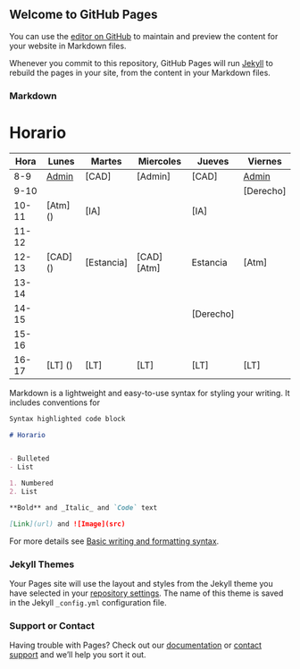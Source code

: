 ## Welcome to GitHub Pages

You can use the [editor on GitHub](https://github.com/NoeJA/NoeJA.github.io/edit/main/index.md) to maintain and preview the content for your website in Markdown files.

Whenever you commit to this repository, GitHub Pages will run [Jekyll](https://jekyllrb.com/) to rebuild the pages in your site, from the content in your Markdown files.

### Markdown
# Horario

| Hora  | Lunes   | Martes     | Miercoles   | Jueves    | Viernes   |
|-------|---------|------------|-------------|-----------|-----------|
| 8-9   | [Admin](https://us02web.zoom.us/j/89411837351?pwd=TUZwZlk4ekJjNkJkeWtmNmtZUmxSUT09) | [CAD]      | [Admin]     | [CAD]     | [Admin](https://us02web.zoom.us/j/89411837351?pwd=TUZwZlk4ekJjNkJkeWtmNmtZUmxSUT09)   |
| 9-10  |         |            |             |           | [Derecho] |
| 10-11 | [Atm] ()   | [IA]       |             | [IA]      |           |
| 11-12 |         |            |             |           |           |
| 12-13 | [CAD] ()   | [Estancia] | [CAD] [Atm] | Estancia  | [Atm]     |
| 13-14 |         |            |             |           |           |
| 14-15 |         |            |             | [Derecho] |           |
| 15-16 |         |            |             |           |           |
| 16-17 | [LT] ()   | [LT]       | [LT]        | [LT]      | [LT]      |
Markdown is a lightweight and easy-to-use syntax for styling your writing. It includes conventions for

```markdown
Syntax highlighted code block

# Horario


- Bulleted
- List

1. Numbered
2. List

**Bold** and _Italic_ and `Code` text

[Link](url) and ![Image](src)
```

For more details see [Basic writing and formatting syntax](https://docs.github.com/en/github/writing-on-github/getting-started-with-writing-and-formatting-on-github/basic-writing-and-formatting-syntax).

### Jekyll Themes

Your Pages site will use the layout and styles from the Jekyll theme you have selected in your [repository settings](https://github.com/NoeJA/NoeJA.github.io/settings/pages). The name of this theme is saved in the Jekyll `_config.yml` configuration file.

### Support or Contact

Having trouble with Pages? Check out our [documentation](https://docs.github.com/categories/github-pages-basics/) or [contact support](https://support.github.com/contact) and we’ll help you sort it out.
